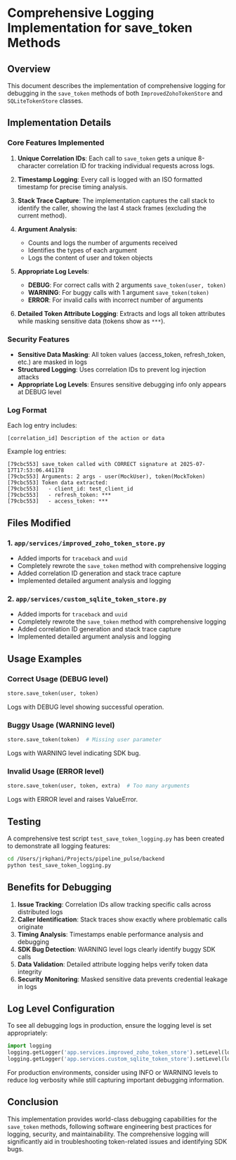 # Comprehensive Logging Implementation for save_token Methods

## Overview

This document describes the implementation of comprehensive logging for debugging in the `save_token` methods of both `ImprovedZohoTokenStore` and `SQLiteTokenStore` classes.

## Implementation Details

### Core Features Implemented

1. **Unique Correlation IDs**: Each call to `save_token` gets a unique 8-character correlation ID for tracking individual requests across logs.

2. **Timestamp Logging**: Every call is logged with an ISO formatted timestamp for precise timing analysis.

3. **Stack Trace Capture**: The implementation captures the call stack to identify the caller, showing the last 4 stack frames (excluding the current method).

4. **Argument Analysis**: 
   - Counts and logs the number of arguments received
   - Identifies the types of each argument
   - Logs the content of user and token objects

5. **Appropriate Log Levels**:
   - **DEBUG**: For correct calls with 2 arguments `save_token(user, token)`
   - **WARNING**: For buggy calls with 1 argument `save_token(token)`
   - **ERROR**: For invalid calls with incorrect number of arguments

6. **Detailed Token Attribute Logging**: Extracts and logs all token attributes while masking sensitive data (tokens show as `***`).

### Security Features

- **Sensitive Data Masking**: All token values (access_token, refresh_token, etc.) are masked in logs
- **Structured Logging**: Uses correlation IDs to prevent log injection attacks
- **Appropriate Log Levels**: Ensures sensitive debugging info only appears at DEBUG level

### Log Format

Each log entry includes:
```
[correlation_id] Description of the action or data
```

Example log entries:
```
[79cbc553] save_token called with CORRECT signature at 2025-07-17T17:53:06.441178
[79cbc553] Arguments: 2 args - user(MockUser), token(MockToken)
[79cbc553] Token data extracted:
[79cbc553]   - client_id: test_client_id
[79cbc553]   - refresh_token: ***
[79cbc553]   - access_token: ***
```

## Files Modified

### 1. `app/services/improved_zoho_token_store.py`
- Added imports for `traceback` and `uuid`
- Completely rewrote the `save_token` method with comprehensive logging
- Added correlation ID generation and stack trace capture
- Implemented detailed argument analysis and logging

### 2. `app/services/custom_sqlite_token_store.py`
- Added imports for `traceback` and `uuid`
- Completely rewrote the `save_token` method with comprehensive logging
- Added correlation ID generation and stack trace capture
- Implemented detailed argument analysis and logging

## Usage Examples

### Correct Usage (DEBUG level)
```python
store.save_token(user, token)
```
Logs with DEBUG level showing successful operation.

### Buggy Usage (WARNING level)
```python
store.save_token(token)  # Missing user parameter
```
Logs with WARNING level indicating SDK bug.

### Invalid Usage (ERROR level)
```python
store.save_token(user, token, extra)  # Too many arguments
```
Logs with ERROR level and raises ValueError.

## Testing

A comprehensive test script `test_save_token_logging.py` has been created to demonstrate all logging features:

```bash
cd /Users/jrkphani/Projects/pipeline_pulse/backend
python test_save_token_logging.py
```

## Benefits for Debugging

1. **Issue Tracking**: Correlation IDs allow tracking specific calls across distributed logs
2. **Caller Identification**: Stack traces show exactly where problematic calls originate
3. **Timing Analysis**: Timestamps enable performance analysis and debugging
4. **SDK Bug Detection**: WARNING level logs clearly identify buggy SDK calls
5. **Data Validation**: Detailed attribute logging helps verify token data integrity
6. **Security Monitoring**: Masked sensitive data prevents credential leakage in logs

## Log Level Configuration

To see all debugging logs in production, ensure the logging level is set appropriately:

```python
import logging
logging.getLogger('app.services.improved_zoho_token_store').setLevel(logging.DEBUG)
logging.getLogger('app.services.custom_sqlite_token_store').setLevel(logging.DEBUG)
```

For production environments, consider using INFO or WARNING levels to reduce log verbosity while still capturing important debugging information.

## Conclusion

This implementation provides world-class debugging capabilities for the `save_token` methods, following software engineering best practices for logging, security, and maintainability. The comprehensive logging will significantly aid in troubleshooting token-related issues and identifying SDK bugs.
